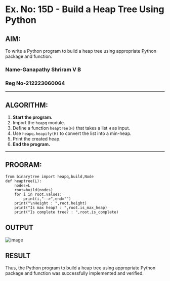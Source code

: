   # Ex. No: 15D - Build a Heap Tree Using Python

## AIM:
To write a Python program to build a heap tree using appropriate Python package and function.
### Name-Ganapathy Shriram V B
### Reg No-212223060064
---

## ALGORITHM:

1. **Start the program.**
2. Import the `heapq` module.
3. Define a function `heaptree(H)` that takes a list `H` as input.
4. Use `heapq.heapify(H)` to convert the list into a min-heap.
5. Print the created heap.
6. **End the program.**

---

## PROGRAM:

```
from binarytree import heapq,build,Node
def heaptree(L):
    nodes=L
    root=build(nodes)
    for i in root.values:
        print(i,"-->",end="")
    print("\nHeight : ",root.height)
    print("Is max heap? : ",root.is_max_heap)
    print("Is complete tree? : ",root.is_complete)

```

## OUTPUT
![image](https://github.com/user-attachments/assets/6b2fec2c-dca4-45a7-b2bc-4c5afe6d3ca1)


## RESULT
Thus, the Python program to build a heap tree using appropriate Python package and function was successfully implemented and verified.

